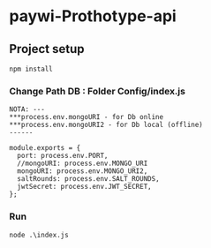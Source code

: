 # paywi-Prothotype-api

## Project setup
```
npm install
```


### Change Path DB : Folder Config/index.js
```
NOTA: ---
***process.env.mongoURI - for Db online
***process.env.mongoURI2 - for Db local (offline)
------

module.exports = {
  port: process.env.PORT,
  //mongoURI: process.env.MONGO_URI
  mongoURI: process.env.MONGO_URI2,
  saltRounds: process.env.SALT_ROUNDS,
  jwtSecret: process.env.JWT_SECRET,
};

```

### Run
```
node .\index.js
```
